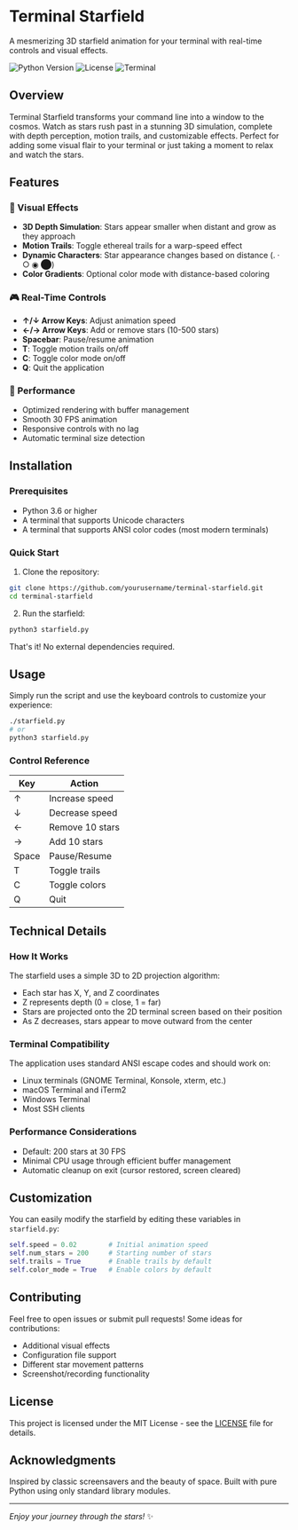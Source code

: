 # Terminal Starfield

A mesmerizing 3D starfield animation for your terminal with real-time controls and visual effects.

![Python Version](https://img.shields.io/badge/python-3.6%2B-blue)
![License](https://img.shields.io/badge/license-MIT-green)
![Terminal](https://img.shields.io/badge/terminal-ready-brightgreen)

## Overview

Terminal Starfield transforms your command line into a window to the cosmos. Watch as stars rush past in a stunning 3D simulation, complete with depth perception, motion trails, and customizable effects. Perfect for adding some visual flair to your terminal or just taking a moment to relax and watch the stars.

## Features

### 🌟 Visual Effects
- **3D Depth Simulation**: Stars appear smaller when distant and grow as they approach
- **Motion Trails**: Toggle ethereal trails for a warp-speed effect
- **Dynamic Characters**: Star appearance changes based on distance (. · ○ ◉ ⬤)
- **Color Gradients**: Optional color mode with distance-based coloring

### 🎮 Real-Time Controls
- **↑/↓ Arrow Keys**: Adjust animation speed
- **←/→ Arrow Keys**: Add or remove stars (10-500 stars)
- **Spacebar**: Pause/resume animation
- **T**: Toggle motion trails on/off
- **C**: Toggle color mode on/off
- **Q**: Quit the application

### 🚀 Performance
- Optimized rendering with buffer management
- Smooth 30 FPS animation
- Responsive controls with no lag
- Automatic terminal size detection

## Installation

### Prerequisites
- Python 3.6 or higher
- A terminal that supports Unicode characters
- A terminal that supports ANSI color codes (most modern terminals)

### Quick Start

1. Clone the repository:
```bash
git clone https://github.com/yourusername/terminal-starfield.git
cd terminal-starfield
```

2. Run the starfield:
```bash
python3 starfield.py
```

That's it! No external dependencies required.

## Usage

Simply run the script and use the keyboard controls to customize your experience:

```bash
./starfield.py
# or
python3 starfield.py
```

### Control Reference

| Key | Action |
|-----|--------|
| ↑ | Increase speed |
| ↓ | Decrease speed |
| ← | Remove 10 stars |
| → | Add 10 stars |
| Space | Pause/Resume |
| T | Toggle trails |
| C | Toggle colors |
| Q | Quit |

## Technical Details

### How It Works

The starfield uses a simple 3D to 2D projection algorithm:
- Each star has X, Y, and Z coordinates
- Z represents depth (0 = close, 1 = far)
- Stars are projected onto the 2D terminal screen based on their position
- As Z decreases, stars appear to move outward from the center

### Terminal Compatibility

The application uses standard ANSI escape codes and should work on:
- Linux terminals (GNOME Terminal, Konsole, xterm, etc.)
- macOS Terminal and iTerm2
- Windows Terminal
- Most SSH clients

### Performance Considerations

- Default: 200 stars at 30 FPS
- Minimal CPU usage through efficient buffer management
- Automatic cleanup on exit (cursor restored, screen cleared)

## Customization

You can easily modify the starfield by editing these variables in `starfield.py`:

```python
self.speed = 0.02        # Initial animation speed
self.num_stars = 200     # Starting number of stars
self.trails = True       # Enable trails by default
self.color_mode = True   # Enable colors by default
```

## Contributing

Feel free to open issues or submit pull requests! Some ideas for contributions:
- Additional visual effects
- Configuration file support
- Different star movement patterns
- Screenshot/recording functionality

## License

This project is licensed under the MIT License - see the [LICENSE](LICENSE) file for details.

## Acknowledgments

Inspired by classic screensavers and the beauty of space. Built with pure Python using only standard library modules.

---

*Enjoy your journey through the stars!* ✨